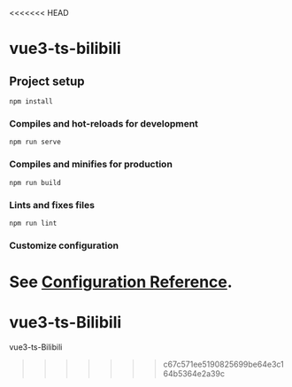 <<<<<<< HEAD
# vue3-ts-bilibili

## Project setup
```
npm install
```

### Compiles and hot-reloads for development
```
npm run serve
```

### Compiles and minifies for production
```
npm run build
```

### Lints and fixes files
```
npm run lint
```

### Customize configuration
See [Configuration Reference](https://cli.vuejs.org/config/).
=======
# vue3-ts-Bilibili
vue3-ts-Bilibili
>>>>>>> c67c571ee5190825699be64e3c164b5364e2a39c
